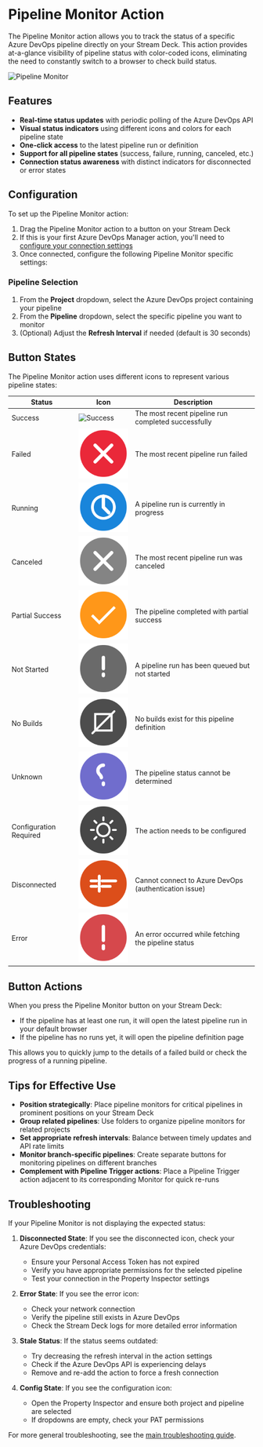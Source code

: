 # Pipeline Monitor Action

The Pipeline Monitor action allows you to track the status of a specific Azure DevOps pipeline directly on your Stream Deck. This action provides at-a-glance visibility of pipeline status with color-coded icons, eliminating the need to constantly switch to a browser to check build status.

![Pipeline Monitor](../../com.sshadows.azure-devops-manager.sdPlugin/imgs/pipeline/success.svg)

## Features

- **Real-time status updates** with periodic polling of the Azure DevOps API
- **Visual status indicators** using different icons and colors for each pipeline state
- **One-click access** to the latest pipeline run or definition
- **Support for all pipeline states** (success, failure, running, canceled, etc.)
- **Connection status awareness** with distinct indicators for disconnected or error states

## Configuration

To set up the Pipeline Monitor action:

1. Drag the Pipeline Monitor action to a button on your Stream Deck
2. If this is your first Azure DevOps Manager action, you'll need to [configure your connection settings](../installation.md#first-time-configuration)
3. Once connected, configure the following Pipeline Monitor specific settings:

### Pipeline Selection

1. From the **Project** dropdown, select the Azure DevOps project containing your pipeline
2. From the **Pipeline** dropdown, select the specific pipeline you want to monitor
3. (Optional) Adjust the **Refresh Interval** if needed (default is 30 seconds)

## Button States

The Pipeline Monitor action uses different icons to represent various pipeline states:

| Status | Icon | Description |
|--------|------|-------------|
| Success | ![Success](../../com.sshadows.azure-devops-manager.sdPlugin/imgs/pipeline/success.svg) | The most recent pipeline run completed successfully |
| Failed | ![Failed](../../com.sshadows.azure-devops-manager.sdPlugin/imgs/pipeline/failed.svg) | The most recent pipeline run failed |
| Running | ![Running](../../com.sshadows.azure-devops-manager.sdPlugin/imgs/pipeline/running.svg) | A pipeline run is currently in progress |
| Canceled | ![Canceled](../../com.sshadows.azure-devops-manager.sdPlugin/imgs/pipeline/canceled.svg) | The most recent pipeline run was canceled |
| Partial Success | ![Partial](../../com.sshadows.azure-devops-manager.sdPlugin/imgs/pipeline/partial.svg) | The pipeline completed with partial success |
| Not Started | ![Not Started](../../com.sshadows.azure-devops-manager.sdPlugin/imgs/pipeline/notStarted.svg) | A pipeline run has been queued but not started |
| No Builds | ![No Build](../../com.sshadows.azure-devops-manager.sdPlugin/imgs/pipeline/nobuild.svg) | No builds exist for this pipeline definition |
| Unknown | ![Unknown](../../com.sshadows.azure-devops-manager.sdPlugin/imgs/pipeline/unknown.svg) | The pipeline status cannot be determined |
| Configuration Required | ![Config](../../com.sshadows.azure-devops-manager.sdPlugin/imgs/pipeline/config.svg) | The action needs to be configured |
| Disconnected | ![Disconnected](../../com.sshadows.azure-devops-manager.sdPlugin/imgs/pipeline/disconnected.svg) | Cannot connect to Azure DevOps (authentication issue) |
| Error | ![Error](../../com.sshadows.azure-devops-manager.sdPlugin/imgs/pipeline/error.svg) | An error occurred while fetching the pipeline status |

## Button Actions

When you press the Pipeline Monitor button on your Stream Deck:

- If the pipeline has at least one run, it will open the latest pipeline run in your default browser
- If the pipeline has no runs yet, it will open the pipeline definition page

This allows you to quickly jump to the details of a failed build or check the progress of a running pipeline.

## Tips for Effective Use

- **Position strategically**: Place pipeline monitors for critical pipelines in prominent positions on your Stream Deck
- **Group related pipelines**: Use folders to organize pipeline monitors for related projects
- **Set appropriate refresh intervals**: Balance between timely updates and API rate limits
- **Monitor branch-specific pipelines**: Create separate buttons for monitoring pipelines on different branches
- **Complement with Pipeline Trigger actions**: Place a Pipeline Trigger action adjacent to its corresponding Monitor for quick re-runs

## Troubleshooting

If your Pipeline Monitor is not displaying the expected status:

1. **Disconnected State**: If you see the disconnected icon, check your Azure DevOps credentials:
   - Ensure your Personal Access Token has not expired
   - Verify you have appropriate permissions for the selected pipeline
   - Test your connection in the Property Inspector settings

2. **Error State**: If you see the error icon:
   - Check your network connection
   - Verify the pipeline still exists in Azure DevOps
   - Check the Stream Deck logs for more detailed error information

3. **Stale Status**: If the status seems outdated:
   - Try decreasing the refresh interval in the action settings
   - Check if the Azure DevOps API is experiencing delays
   - Remove and re-add the action to force a fresh connection

4. **Config State**: If you see the configuration icon:
   - Open the Property Inspector and ensure both project and pipeline are selected
   - If dropdowns are empty, check your PAT permissions

For more general troubleshooting, see the [main troubleshooting guide](../troubleshooting.md).
